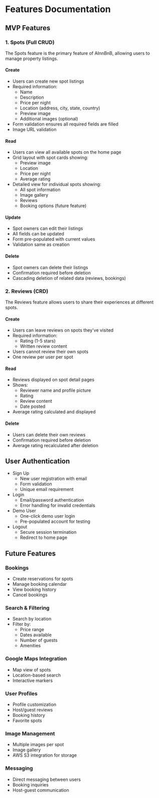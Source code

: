 # Features Documentation

## MVP Features

### 1. Spots (Full CRUD)
The Spots feature is the primary feature of AInnBnB, allowing users to manage property listings.

#### Create
- Users can create new spot listings
- Required information:
  - Name
  - Description
  - Price per night
  - Location (address, city, state, country)
  - Preview image
  - Additional images (optional)
- Form validation ensures all required fields are filled
- Image URL validation

#### Read
- Users can view all available spots on the home page
- Grid layout with spot cards showing:
  - Preview image
  - Location
  - Price per night
  - Average rating
- Detailed view for individual spots showing:
  - All spot information
  - Image gallery
  - Reviews
  - Booking options (future feature)

#### Update
- Spot owners can edit their listings
- All fields can be updated
- Form pre-populated with current values
- Validation same as creation

#### Delete
- Spot owners can delete their listings
- Confirmation required before deletion
- Cascading deletion of related data (reviews, bookings)

### 2. Reviews (CRD)
The Reviews feature allows users to share their experiences at different spots.

#### Create
- Users can leave reviews on spots they've visited
- Required information:
  - Rating (1-5 stars)
  - Written review content
- Users cannot review their own spots
- One review per user per spot

#### Read
- Reviews displayed on spot detail pages
- Shows:
  - Reviewer name and profile picture
  - Rating
  - Review content
  - Date posted
- Average rating calculated and displayed

#### Delete
- Users can delete their own reviews
- Confirmation required before deletion
- Average rating recalculated after deletion

## User Authentication
- Sign Up
  - New user registration with email
  - Form validation
  - Unique email requirement
- Login
  - Email/password authentication
  - Error handling for invalid credentials
- Demo User
  - One-click demo user login
  - Pre-populated account for testing
- Logout
  - Secure session termination
  - Redirect to home page

## Future Features

### Bookings
- Create reservations for spots
- Manage booking calendar
- View booking history
- Cancel bookings

### Search & Filtering
- Search by location
- Filter by:
  - Price range
  - Dates available
  - Number of guests
  - Amenities

### Google Maps Integration
- Map view of spots
- Location-based search
- Interactive markers

### User Profiles
- Profile customization
- Host/guest reviews
- Booking history
- Favorite spots

### Image Management
- Multiple images per spot
- Image gallery
- AWS S3 integration for storage

### Messaging
- Direct messaging between users
- Booking inquiries
- Host-guest communication 